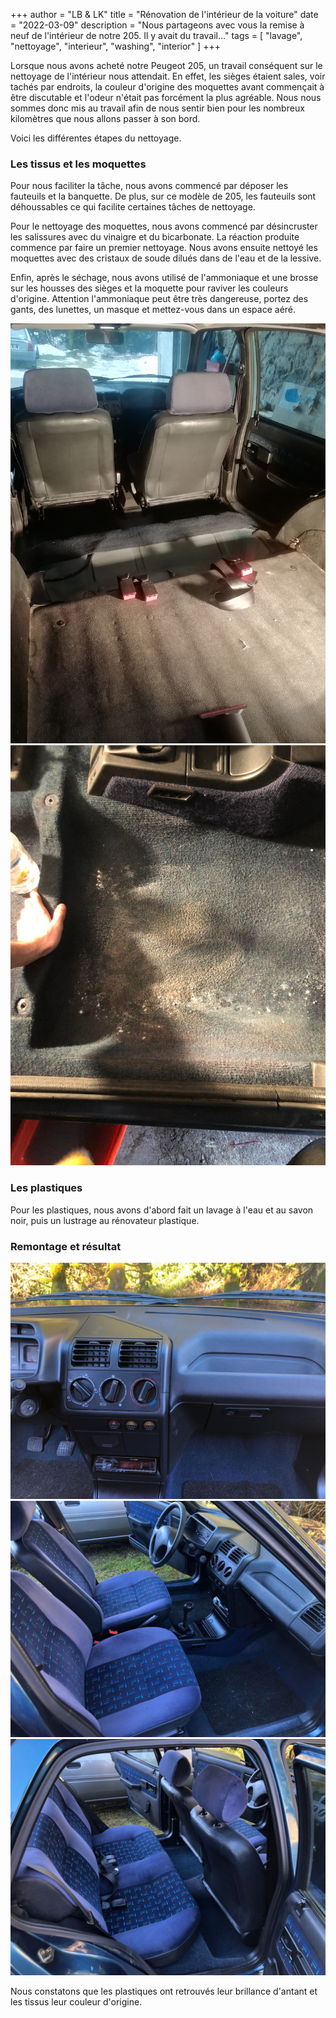 +++
author = "LB & LK"
title = "Rénovation de l'intérieur de la voiture"
date = "2022-03-09"
description = "Nous partageons avec vous la remise à neuf de l'intérieur de notre 205. Il y avait du travail..."
tags = [
    "lavage", "nettoyage", "interieur", "washing", "interior" 
]
+++

Lorsque nous avons acheté notre Peugeot 205, un travail conséquent sur le nettoyage de l'intérieur nous attendait. En effet, les sièges étaient sales, voir tachés par endroits, la couleur d'origine des moquettes avant commençait à être discutable et l'odeur n'était pas forcément la plus agréable. Nous nous sommes donc mis au travail afin de nous sentir bien pour les nombreux kilomètres que nous allons passer à son bord.

Voici les différentes étapes du nettoyage.

### Les tissus et les moquettes
Pour nous faciliter la tâche, nous avons commencé par déposer les fauteuils et la banquette. De plus, sur ce modèle de 205, les fauteuils sont déhoussables ce qui facilite certaines tâches de nettoyage.

Pour le nettoyage des moquettes, nous avons commencé par désincruster les salissures avec du vinaigre et du bicarbonate. La réaction produite commence par faire un premier nettoyage. Nous avons ensuite nettoyé les moquettes avec des cristaux de soude dilués dans de l'eau et de la lessive.

Enfin, après le séchage, nous avons utilisé de l'ammoniaque et une brosse sur les housses des sièges et la moquette pour raviver les couleurs d'origine. Attention l'ammoniaque peut être très dangereuse, portez des gants, des lunettes, un masque et mettez-vous dans un espace aéré.

<img src="/images/interior-washing/1.jpg">

<img src="/images/interior-washing/3.jpg">

### Les plastiques

Pour les plastiques, nous avons d'abord fait un lavage à l'eau et au savon noir, puis un lustrage au rénovateur plastique.

### Remontage et résultat

<img src="/images/interior-washing/5.jpg">
<img src="/images/interior-washing/6.jpg">
<img src="/images/interior-washing/7.jpg">

Nous constatons que les plastiques ont retrouvés leur brillance d'antant et les tissus leur couleur d'origine.